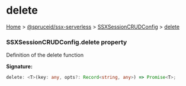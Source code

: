 # delete

[Home](index.md) > [@spruceid/ssx-serverless](ssx-serverless.md) > [SSXSessionCRUDConfig](ssx-serverless.ssxsessioncrudconfig.md) > [delete](ssx-serverless.ssxsessioncrudconfig.delete.md)

### SSXSessionCRUDConfig.delete property

Definition of the delete function

**Signature:**

```typescript
delete: <T>(key: any, opts?: Record<string, any>) => Promise<T>;
```
